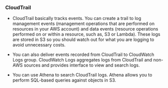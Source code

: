 ### CloudTrail

- CloudTrail basically tracks events. You can create a trail to log management events (management operations that are performed on resources in your AWS account) and data events (resource operations performed on or within a resource, such as, S3 or Lambda). These logs are stored in S3 so you should watch out for what you are logging to avoid unnecessary costs. 

- You can also deliver events recorded from CloudTrail to CloudWatch Logs group. CloudWatch Logs aggregates logs from CloudTrail and non-AWS sources and provides interface to view and search logs.

- You can use Athena to search CloudTrail logs. Athena allows you to perform SQL-based queries against objects in S3.
